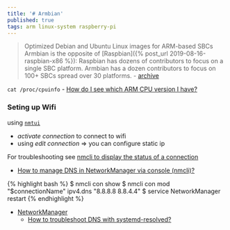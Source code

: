 ```yaml
---
title: '# Armbian'
published: true
tags: arm linux-system raspberry-pi
---
```

> Optimized Debian and Ubuntu Linux images for ARM-based SBCs  
> Armbian is the opposite of [Raspbian]({% post_url 2019-08-16-raspbian-x86 %}): Raspbian has dozens of contributors to focus on a single SBC platform. Armbian has a dozen contributors to focus on 100+ SBCs spread over 30 platforms. - [archive](http://xogium.performanceservers.nl/archive/bananapim2zero/archive/) 

`cat /proc/cpuinfo` - [How do I see which ARM CPU version I have?](https://raspberrypi.stackexchange.com/questions/9912/how-do-i-see-which-arm-cpu-version-i-have)

### Seting up Wifi

using [`nmtui`](https://www.tecmint.com/nmtui-configure-network-connection/)
- _activate connection_ to connect to wifi
- using _edit connection_ => you can configure static ip

For troubleshooting
see [nmcli to display the status of a connection](https://unix.stackexchange.com/questions/441969/use-nmcli-to-display-the-status-of-a-connection)
- [How to manage DNS in NetworkManager via console (nmcli)?](https://serverfault.com/questions/810636/how-to-manage-dns-in-networkmanager-via-console-nmcli)

{% highlight bash %}
$ nmcli con show
$ nmcli con mod "$connectionName" ipv4.dns "8.8.8.8 8.8.4.4"
$ service NetworkManager restart
{% endhighlight %}

- [NetworkManager](https://wiki.debian.org/NetworkManager)
	- [How to troubleshoot DNS with systemd-resolved?](https://unix.stackexchange.com/a/637845/192991)
